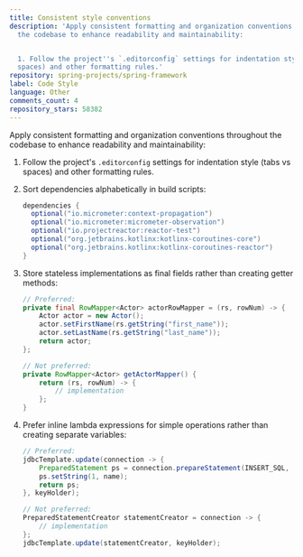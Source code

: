 ```yaml
---
title: Consistent style conventions
description: 'Apply consistent formatting and organization conventions throughout
  the codebase to enhance readability and maintainability:


  1. Follow the project''s `.editorconfig` settings for indentation style (tabs vs
  spaces) and other formatting rules.'
repository: spring-projects/spring-framework
label: Code Style
language: Other
comments_count: 4
repository_stars: 58382
---
```


Apply consistent formatting and organization conventions throughout the codebase to enhance readability and maintainability:

1. Follow the project's `.editorconfig` settings for indentation style (tabs vs spaces) and other formatting rules.

2. Sort dependencies alphabetically in build scripts:
   ```gradle
   dependencies {
     optional("io.micrometer:context-propagation")
     optional("io.micrometer:micrometer-observation")
     optional("io.projectreactor:reactor-test")
     optional("org.jetbrains.kotlinx:kotlinx-coroutines-core")
     optional("org.jetbrains.kotlinx:kotlinx-coroutines-reactor")
   }
   ```

3. Store stateless implementations as final fields rather than creating getter methods:
   ```java
   // Preferred:
   private final RowMapper<Actor> actorRowMapper = (rs, rowNum) -> {
       Actor actor = new Actor();
       actor.setFirstName(rs.getString("first_name"));
       actor.setLastName(rs.getString("last_name"));
       return actor;
   };
   
   // Not preferred:
   private RowMapper<Actor> getActorMapper() {
       return (rs, rowNum) -> {
           // implementation
       };
   }
   ```

4. Prefer inline lambda expressions for simple operations rather than creating separate variables:
   ```java
   // Preferred:
   jdbcTemplate.update(connection -> {
       PreparedStatement ps = connection.prepareStatement(INSERT_SQL, new String[] { "id" });
       ps.setString(1, name);
       return ps;
   }, keyHolder);
   
   // Not preferred:
   PreparedStatementCreator statementCreator = connection -> {
       // implementation
   };
   jdbcTemplate.update(statementCreator, keyHolder);
   ```